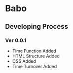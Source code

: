 # Babo

## Developing Process

### Ver 0.0.1
- Time Function Added
- HTML Structure Added
- CSS Added
- Time Turnover Added
